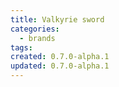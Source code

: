 ```yaml
---
title: Valkyrie sword
categories:
  - brands
tags:
created: 0.7.0-alpha.1
updated: 0.7.0-alpha.1
---
```

